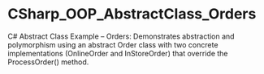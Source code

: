 # CSharp_OOP_AbstractClass_Orders
C# Abstract Class Example – Orders: Demonstrates abstraction and polymorphism using an abstract Order class with two concrete implementations (OnlineOrder and InStoreOrder) that override the ProcessOrder() method.
